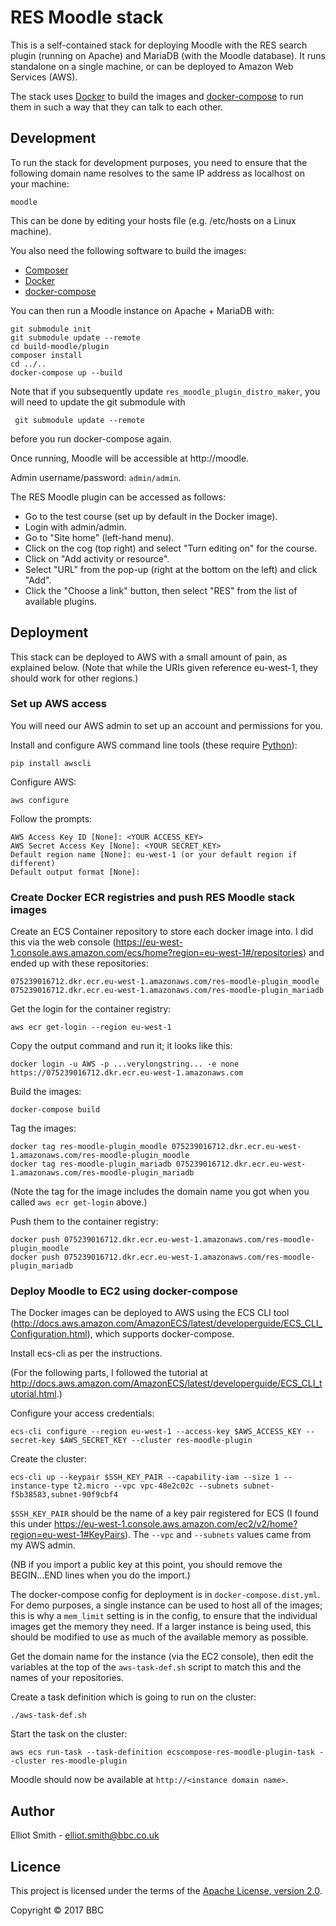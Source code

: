 # RES Moodle stack

This is a self-contained stack for deploying Moodle with the RES search
plugin (running on Apache) and MariaDB (with the Moodle database). It runs
standalone on a single machine, or can be deployed to Amazon Web Services (AWS).

The stack uses [Docker](https://www.docker.com/) to build the images
and [docker-compose](https://docs.docker.com/compose/overview/) to run them
in such a way that they can talk to each other.

## Development

To run the stack for development purposes, you need to ensure that the following
domain name resolves to the same IP address as localhost on your machine:

    moodle

This can be done by editing your hosts file (e.g. /etc/hosts on a Linux
machine).

You also need the following software to build the images:

* [Composer](https://getcomposer.org/download/)
* [Docker](https://www.docker.com/get-docker)
* [docker-compose](https://docs.docker.com/compose/install/)

You can then run a Moodle instance on Apache + MariaDB with:

    git submodule init
    git submodule update --remote
    cd build-moodle/plugin
    composer install
    cd ../..
    docker-compose up --build

Note that if you subsequently update `res_moodle_plugin_distro_maker`,
you will need to update the git submodule with

     git submodule update --remote

before you run docker-compose again.

Once running, Moodle will be accessible at http://moodle.

Admin username/password: `admin/admin`.

The RES Moodle plugin can be accessed as follows:

* Go to the test course (set up by default in the Docker image).
* Login with admin/admin.
* Go to "Site home" (left-hand menu).
* Click on the cog (top right) and select "Turn editing on" for the course.
* Click on "Add activity or resource".
* Select "URL" from the pop-up (right at the bottom on the left) and click "Add".
* Click the "Choose a link" button, then select "RES" from the list of available plugins.

## Deployment

This stack can be deployed to AWS with a small amount of pain, as explained
below. (Note that while the URIs given reference eu-west-1, they should work for
other regions.)

### Set up AWS access

You will need our AWS admin to set up an account and permissions for you.

Install and configure AWS command line tools (these require
[Python](https://www.python.org/downloads/)):

    pip install awscli

Configure AWS:

    aws configure

Follow the prompts:

    AWS Access Key ID [None]: <YOUR ACCESS_KEY>
    AWS Secret Access Key [None]: <YOUR SECRET_KEY>
    Default region name [None]: eu-west-1 (or your default region if different)
    Default output format [None]:

### Create Docker ECR registries and push RES Moodle stack images

Create an ECS Container repository to store each docker image into. I did this via the web console (https://eu-west-1.console.aws.amazon.com/ecs/home?region=eu-west-1#/repositories) and ended up with these repositories:

    075239016712.dkr.ecr.eu-west-1.amazonaws.com/res-moodle-plugin_moodle
    075239016712.dkr.ecr.eu-west-1.amazonaws.com/res-moodle-plugin_mariadb

Get the login for the container registry:

    aws ecr get-login --region eu-west-1

Copy the output command and run it; it looks like this:

    docker login -u AWS -p ...verylongstring... -e none https://075239016712.dkr.ecr.eu-west-1.amazonaws.com

Build the images:

    docker-compose build

Tag the images:

    docker tag res-moodle-plugin_moodle 075239016712.dkr.ecr.eu-west-1.amazonaws.com/res-moodle-plugin_moodle
    docker tag res-moodle-plugin_mariadb 075239016712.dkr.ecr.eu-west-1.amazonaws.com/res-moodle-plugin_mariadb

(Note the tag for the image includes the domain name you got when you called `aws ecr get-login` above.)

Push them to the container registry:

    docker push 075239016712.dkr.ecr.eu-west-1.amazonaws.com/res-moodle-plugin_moodle
    docker push 075239016712.dkr.ecr.eu-west-1.amazonaws.com/res-moodle-plugin_mariadb

### Deploy Moodle to EC2 using docker-compose

The Docker images can be deployed to AWS using the ECS CLI tool (http://docs.aws.amazon.com/AmazonECS/latest/developerguide/ECS_CLI_Configuration.html), which supports docker-compose.

Install ecs-cli as per the instructions.

(For the following parts, I followed the tutorial at http://docs.aws.amazon.com/AmazonECS/latest/developerguide/ECS_CLI_tutorial.html.)

Configure your access credentials:

    ecs-cli configure --region eu-west-1 --access-key $AWS_ACCESS_KEY --secret-key $AWS_SECRET_KEY --cluster res-moodle-plugin

Create the cluster:

    ecs-cli up --keypair $SSH_KEY_PAIR --capability-iam --size 1 --instance-type t2.micro --vpc vpc-48e2c02c --subnets subnet-f5b38583,subnet-90f9cbf4

`$SSH_KEY_PAIR` should be the name of a key pair registered for ECS (I found this under https://eu-west-1.console.aws.amazon.com/ec2/v2/home?region=eu-west-1#KeyPairs). The `--vpc` and `--subnets` values came from my AWS admin.

(NB if you import a public key at this point, you should remove the BEGIN...END lines when you do the import.)

The docker-compose config for deployment is in `docker-compose.dist.yml`. For demo purposes, a single instance can be used to host all of the images; this is why a `mem_limit` setting is in the config, to ensure that the individual images get the memory they need. If a larger instance is being used, this should be modified to use as much of the available memory as possible.

Get the domain name for the instance (via the EC2 console), then edit the variables at the top of the `aws-task-def.sh` script to match this and the names of your repositories.

Create a task definition which is going to run on the cluster:

    ./aws-task-def.sh

Start the task on the cluster:

    aws ecs run-task --task-definition ecscompose-res-moodle-plugin-task --cluster res-moodle-plugin

Moodle should now be available at `http://<instance domain name>`.

## Author

Elliot Smith - elliot.smith@bbc.co.uk

## Licence

This project is licensed under the terms of the [Apache License, version 2.0](http://www.apache.org/licenses/LICENSE-2.0).

Copyright © 2017 BBC
